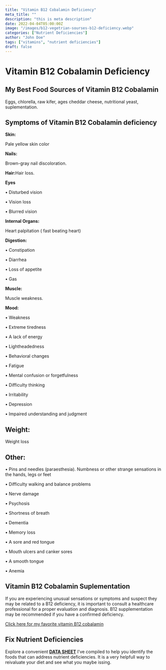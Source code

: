 ```yaml
---
title: "Vitamin B12 Cobalamin Deficiency"
meta_title: ""
description: "this is meta description"
date: 2022-04-04T05:00:00Z
image: "/images/b12-vegetrian-sourses-b12-deficiency.webp"
categories: ["Nutrient Deficiencies"]
author: "John Doe"
tags: ["vitamins", "nutrient deficiencies"]
draft: false
---
```

<h1>Vitamin B12 Cobalamin Deficiency</h1>
            <h2>My Best Food Sources of Vitamin B12 Cobalamin </h2>
          <p>Eggs, chlorella, raw kifer, ages cheddar cheese, nutritional yeast, suplementation.</p>
<h2>Symptoms of Vitamin B12 Cobalamin deficiency</h2>
<p><b>Skin:</b></p> <p>Pale yellow skin color</p>
 
<p><b>Nails:</b></p><p>Brown-gray nail discoloration.
</p>
<p><b>Hair:</b>Hair loss.</p>
<p><b>Eyes</b></p>
<p>&bull; Disturbed vision</p>
 <p>&bull; Vision loss</p>
 <p>&bull; Blurred vision</p>
 <p><b>Internal Organs:</b></p><p>Heart palpitation ( fast beating heart)</p>
  <p><b>Digestion:</b></p>
  <p>&bull; Constipation</p>
  <p>&bull; Diarrhea</p>
  <p>&bull; Loss of appetite</p>
  <p>&bull;  Gas</p>
  <p><b>Muscle:</b></p><p> Muscle weakness.</p>
    <p><b>Mood:</b></p>
   <p>&bull;  Weakness</p>
   <p>&bull;  Extreme tiredness</p>
   <p>&bull;  A lack of energy</p>
   <p>&bull;  Lightheadedness</p>
   <p>&bull;  Behavioral changes</p>
   <p>&bull;  Fatigue</p>
   <p>&bull;  Mental confusion or forgetfulness</p>
   <p>&bull;  Difficulty thinking</p>
   <p>&bull;  Irritability</p>
   <p>&bull;  Depression</p>
<p>&bull;  Impaired understanding and judgment</p>
 <h2> Weight: </h2><p>Weight loss</p>

 <h2> Other:</h2>
     <p>&bull;  Pins and needles (paraesthesia). Numbness or other strange sensations in the hands, legs or feet</p>
      <p>&bull;  Difficulty walking and balance problems</p>
        <p>&bull;  Nerve damage</p>
    <p>&bull;  Psychosis</p>
  <p>&bull;  Shortness of breath</p>
     <p>&bull;  Dementia</p>
     <p>&bull;  Memory loss</p>
     <p>&bull;  A sore and red tongue</p>
       <p>&bull;  Mouth ulcers and canker sores</p>
        <p>&bull;  A smooth tongue</p>
     <p>&bull;  Anemia</p>
      
<h2>Vitamin B12 Cobalamin Suplementation</h2>
  <p>If you are experiencing unusual sensations or symptoms and suspect they may be related to a B12 deficiency, it is important to consult a healthcare professional for a proper evaluation and diagnosis. B12 supplementation may be recommended if you have a confirmed deficiency.</p>
 <p><a target="_blank" href="https://www.amazon.com/gp/product/B07XKWH1CK/ref=ppx_yo_dt_b_search_asin_title?ie=UTF8&amp;psc=1&_encoding=UTF8&tag=irinawink-20&linkCode=ur2&linkId=4c1e15f91bceee626f1ffa03588b4f92&camp=1789&creative=9325">Click here for my favorite vitamin B12 cobalamin</a></p>
<h2>Fix Nutrient Deficiencies</h2><p>Explore a convenient <a title="fix nutritional deficiencies with a data sheet" href="../nutrients-in-healthy-foods.html"><b>DATA SHEET</b></a> I've compiled to help you identify the foods that can address nutrient deficiencies. It is a very helpfull way to reivaluate your diet and see what you maybe issing.</p>
